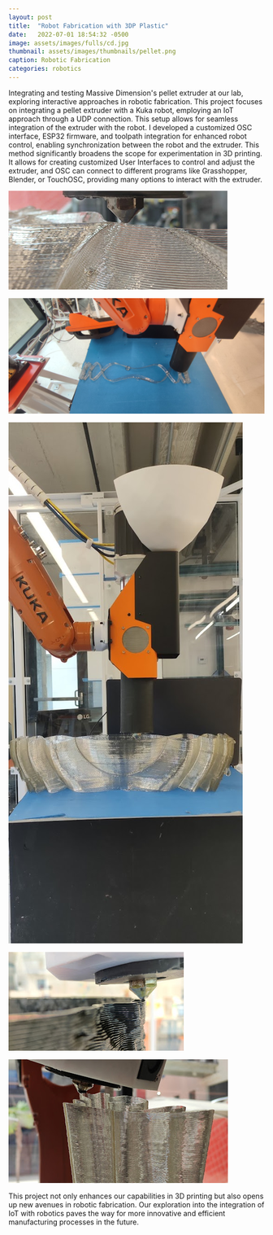 ```yaml
---
layout: post
title:  "Robot Fabrication with 3DP Plastic"
date:   2022-07-01 18:54:32 -0500
image: assets/images/fulls/cd.jpg
thumbnail: assets/images/thumbnails/pellet.png
caption: Robotic Fabrication
categories: robotics
---
```

Integrating and testing Massive Dimension's pellet extruder at our lab, exploring interactive approaches in robotic fabrication. This project focuses on integrating a pellet extruder with a Kuka robot, employing an IoT approach through a UDP connection. This setup allows for seamless integration of the extruder with the robot. I developed a customized OSC interface, ESP32 firmware, and toolpath integration for enhanced robot control, enabling synchronization between the robot and the extruder. This method significantly broadens the scope for experimentation in 3D printing. It allows for creating customized User Interfaces to control and adjust the extruder, and OSC can connect to different programs like Grasshopper, Blender, or TouchOSC, providing many options to interact with the extruder.

![Pellet Extruder in Action](/assets/images/pellet/pellet.jpg)

![Kuka Robot with Pellet Extruder](/assets/images/pellet/pellet1.jpg)

![Robot-Pellet Extruder Integration](/assets/images/pellet/pellet2.jpg)

![3D Printing with Robot and Pellet Extruder](/assets/images/pellet/pellet3.jpg)

![Advanced 3D Printing Setup](/assets/images/pellet/pellet5.jpg)

This project not only enhances our capabilities in 3D printing but also opens up new avenues in robotic fabrication. Our exploration into the integration of IoT with robotics paves the way for more innovative and efficient manufacturing processes in the future.
